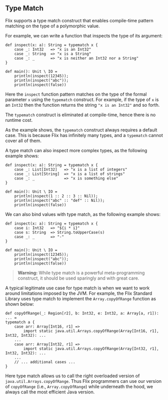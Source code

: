 ## Type Match

Flix supports a type match construct that enables compile-time pattern matching
on the type of a polymorphic value. 

For example, we can write a function that inspects the type of its argument:

```flix
def inspect(x: a): String = typematch x {
    case _: Int32   => "x is an Int32"
    case _: String  => "x is a String"
    case _: _       => "x is neither an Int32 nor a String"
}

def main(): Unit \ IO = 
    println(inspect(12345));
    println(inspect("abc"));
    println(inspect(false))
```

Here the `inspect` function pattern matches on the type of the formal parameter
`x` using the `typematch` construct. For example, if the type of `x` is an
`Int32` then the function returns the string `"x is an Int32"` and so forth.

The `typematch` construct is eliminated at compile-time, hence there is no
runtime cost.

As the example shows, the `typematch` construct always requires a default case.
This is because Flix has infinitely many types, and a `typematch` cannot cover
all of them.

A type match can also inspect more complex types, as the following example
shows:

```flix
def inspect(x: a): String = typematch x {
    case _: List[Int32]   => "x is a list of integers"
    case _: List[String]  => "x is a list of strings"
    case _: _             => "x is something else"
}

def main(): Unit \ IO = 
    println(inspect(1 :: 2 :: 3 :: Nil));
    println(inspect("abc" :: "def" :: Nil));
    println(inspect(false))
```

We can also bind values with type match, as the following example shows:

```flix
def inspect(x: a): String = typematch x {
    case i: Int32   => "${i * i}"
    case s: String  => String.toUpperCase(s)
    case _: _ 		=> "-"
}

def main(): Unit \ IO = 
    println(inspect(12345));
    println(inspect("abc"));
    println(inspect(false))
```

> **Warning:** While type match is a powerful meta-programming construct, it
> should be used sparingly and with great care.

A typical legitimate use case for type match is when we want to work around
limitations imposed by the JVM. For example, the Flix Standard Library uses type
match to implement the `Array.copyOfRange` function as shown below:

```flix
def copyOfRange(_: Region[r2], b: Int32, e: Int32, a: Array[a, r1]): ... =
typematch a {
    case arr: Array[Int16, r1] =>
        import static java.util.Arrays.copyOfRange(Array[Int16, r1], Int32, Int32): ...
    ...
    case arr: Array[Int32, r1] =>
        import static java.util.Arrays.copyOfRange(Array[Int32, r1], Int32, Int32): ...
    ...
    // ... additional cases ...
}
```

Here type match allows us to call the right overloaded version of
`java.util.Arrays.copyOfRange`. Thus Flix programmers can use our version of
`copyOfRange` (i.e., `Array.copyOfRange`) while underneath the hood, we always
call the most efficient Java version. 
